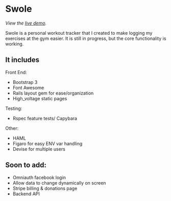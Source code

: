 Swole
================================

*View the [live demo](http://swole-app.herokuapp.com).*

Swole is a personal workout tracker that I created to make logging my exercises at the gym
easier. It is still in progress, but the core functionality is working.

It includes
-------------------------

Front End:
* Bootstrap 3
* Font Awesome
* Rails layout gem for ease/organization
* High_voltage static pages

Testing:
* Rspec feature tests/ Capybara

Other:
* HAML
* Figaro for easy ENV var handling
* Devise for multiple users

Soon to add:
------------------------

* Omniauth facebook login
* Allow data to change dynamically on screen
* Stripe billing & donations page
* Backend API